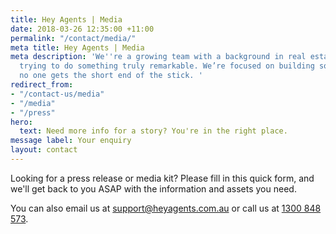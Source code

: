 ```yaml
---
title: Hey Agents | Media
date: 2018-03-26 12:35:00 +11:00
permalink: "/contact/media/"
meta title: Hey Agents | Media
meta description: 'We''re a growing team with a background in real estate and technology,
  trying to do something truly remarkable. We’re focused on building solutions where
  no one gets the short end of the stick. '
redirect_from:
- "/contact-us/media"
- "/media"
- "/press"
hero:
  text: Need more info for a story? You're in the right place.
message label: Your enquiry
layout: contact
---
```


<p>Looking for a press release or media kit? Please fill in this quick form, and we'll get back to you ASAP with the information and assets you need.</p>

<p>You can also email us at <a href="mailto:support@heyagents.com.au">support@heyagents.com.au</a> or call us at <a href="tel: 1300848573">1300 848 573</a>.
